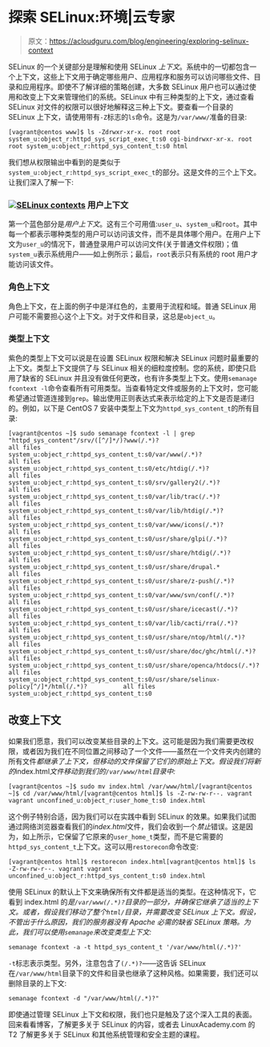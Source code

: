 # 探索 SELinux:环境|云专家

> 原文：<https://acloudguru.com/blog/engineering/exploring-selinux-context>

SELinux 的一个关键部分是理解和使用 SELinux *上下文*。系统中的一切都包含一个上下文，这些上下文用于确定哪些用户、应用程序和服务可以访问哪些文件、目录和应用程序。即使不了解详细的策略创建，大多数 SELinux 用户也可以通过使用和改变上下文来管理他们的系统。SELinux 中有三种类型的上下文，通过查看 SELinux 对文件的权限可以很好地解释这三种上下文。要查看一个目录的 SELinux 上下文，请使用带有`-Z`标志的`ls`命令。这是为`/var/www/`准备的目录:

```
[vagrant@centos www]$ ls -Zdrwxr-xr-x. root root system_u:object_r:httpd_sys_script_exec_t:s0 cgi-bindrwxr-xr-x. root root system_u:object_r:httpd_sys_content_t:s0 html
```

我们想从权限输出中看到的是类似于`system_u:object_r:httpd_sys_script_exec_t`的部分。这是文件的三个上下文。让我们深入了解一下:

### [![SELinux contexts](img/e80bd79574f0135452c53fdc0ce32f67.png)](https://blog.linuxacademy.com/blog/wp-content/uploads/2016/11/selinuxcontext.png) 用户上下文

第一个蓝色部分是*用户上下文*。这有三个可用值:`user_u`、`system_u`和`root`。其中每一个都表示哪种类型的用户可以访问该文件，而不是具体哪个用户。在用户上下文为`user_u`的情况下，普通登录用户可以访问文件(关于普通文件权限)；值`system_u`表示系统用户——如上例所示；最后，`root`表示只有系统的 root 用户才能访问该文件。

### 角色上下文

角色上下文，在上面的例子中是洋红色的，主要用于流程和域。普通 SELinux 用户可能不需要担心这个上下文。对于文件和目录，这总是`object_u`。

### 类型上下文

紫色的类型上下文可以说是在设置 SELinux 权限和解决 SELinux 问题时最重要的上下文。类型上下文提供了与 SELinux 相关的细粒度控制。您的系统，即使只启用了缺省的 SELinux 并且没有做任何更改，也有许多类型上下文。使用`semanage fcontext -l`命令查看所有可用类型。当查看特定文件或服务的上下文时，您可能希望通过管道连接到`grep`。输出使用正则表达式来表示给定的上下文是否是递归的。例如，以下是 CentOS 7 安装中类型上下文为`httpd_sys_content_t`的所有目录:

```
[vagrant@centos ~]$ sudo semanage fcontext -l | grep "httpd_sys_content"/srv/([^/]*/)?www(/.*)?                            all files          system_u:object_r:httpd_sys_content_t:s0/var/www(/.*)?                                     all files          system_u:object_r:httpd_sys_content_t:s0/etc/htdig(/.*)?                                   all files          system_u:object_r:httpd_sys_content_t:s0/srv/gallery2(/.*)?                                all files          system_u:object_r:httpd_sys_content_t:s0/var/lib/trac(/.*)?                                all files          system_u:object_r:httpd_sys_content_t:s0/var/lib/htdig(/.*)?                               all files          system_u:object_r:httpd_sys_content_t:s0/var/www/icons(/.*)?                               all files          system_u:object_r:httpd_sys_content_t:s0/usr/share/glpi(/.*)?                              all files          system_u:object_r:httpd_sys_content_t:s0/usr/share/htdig(/.*)?                             all files          system_u:object_r:httpd_sys_content_t:s0/usr/share/drupal.*                                all files          system_u:object_r:httpd_sys_content_t:s0/usr/share/z-push(/.*)?                            all files          system_u:object_r:httpd_sys_content_t:s0/var/www/svn/conf(/.*)?                            all files          system_u:object_r:httpd_sys_content_t:s0/usr/share/icecast(/.*)?                           all files          system_u:object_r:httpd_sys_content_t:s0/var/lib/cacti/rra(/.*)?                           all files          system_u:object_r:httpd_sys_content_t:s0/usr/share/ntop/html(/.*)?                         all files          system_u:object_r:httpd_sys_content_t:s0/usr/share/doc/ghc/html(/.*)?                      all files          system_u:object_r:httpd_sys_content_t:s0/usr/share/openca/htdocs(/.*)?                     all files          system_u:object_r:httpd_sys_content_t:s0/usr/share/selinux-policy[^/]*/html(/.*)?          all files          system_u:object_r:httpd_sys_content_t:s0
```

## 改变上下文

如果我们愿意，我们可以改变某些目录的上下文。这可能是因为我们需要更改权限，或者因为我们在不同位置之间移动了一个文件——虽然在一个文件夹内创建的所有文件*都继承了上下文，但移动的文件保留了它们的原始上下文。假设我们将新的*index.html*文件移动到我们的`/var/www/html`目录中:*

```
[vagrant@centos ~]$ sudo mv index.html /var/www/html/[vagrant@centos ~]$ cd /var/www/html/[vagrant@centos html]$ ls -Z-rw-rw-r--. vagrant vagrant unconfined_u:object_r:user_home_t:s0 index.html
```

这个例子特别合适，因为我们可以在实践中看到 SELinux 的效果。如果我们试图通过网络浏览器查看我们的*index.html*文件，我们会收到一个*禁止*错误。这是因为，如上所示，它保留了它原来的`user_home_t`类型，而不是它需要的`httpd_sys_content_t`上下文。这可以用`restorecon`命令改变:

```
[vagrant@centos html]$ restorecon index.html[vagrant@centos html]$ ls -Z-rw-rw-r--. vagrant vagrant unconfined_u:object_r:httpd_sys_content_t:s0 index.html
```

使用 SELinux 的默认上下文来确保所有文件都是适当的类型。在这种情况下，它看到 index.html 的*是`/var/www(/.*)?`目录的一部分，并确保它继承了适当的上下文。或者，假设我们移动了整个`html/`目录，并需要改变 SELinux 上下文。假设，不管出于什么原因，我们的服务器没有 Apache 必需的缺省 SELinux 策略。为此，我们可以使用`semanage`来改变类型上下文:*

```
semanage fcontext -a -t httpd_sys_content_t '/var/www/html(/.*)?'
```

`-t`标志表示类型。另外，注意包含了`(/.*)?`——这告诉 SELinux 在`/var/www/html`目录下的文件和目录也继承了这种风格。如果需要，我们还可以删除目录的上下文:

```
semanage fcontext -d "/var/www/html(/.*)?"
```

即使通过管理 SELinux 上下文和权限，我们也只是触及了这个深入工具的表面。回来看看博客，了解更多关于 SELinux 的内容，或者去 LinuxAcademy.com 的 T2 了解更多关于 SELinux 和其他系统管理和安全主题的课程。
